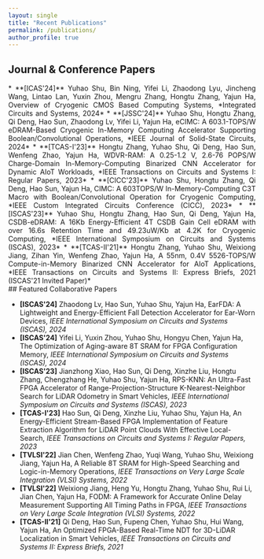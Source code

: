 ```yaml
---
layout: single
title: "Recent Publications"
permalink: /publications/
author_profile: true
---
```

<link rel="stylesheet" href="https://cdnjs.cloudflare.com/ajax/libs/font-awesome/4.7.0/css/font-awesome.min.css">


<style>
  .publication_text {
    text-align: justify;
  }
</style>

## Journal & Conference Papers

<div class="publication_text">
* **[ICAS'24]** Yuhao Shu, Bin Ning, Yifei Li, Zhaodong Lyu, Jincheng Wang, Lintao Lan, Yuxin Zhou, Mengru Zhang, Hongtu Zhang, Yajun Ha, Overview of Cryogenic CMOS Based Computing Systems, *Integrated Circuits and Systems, 2024* <a href="https://ieeexplore.ieee.org/document/10767292" target="_blank"><i class="fa fa-file-pdf-o" style="color: red;"></i></a>
* **[JSSC'24]** Yuhao Shu, Hongtu Zhang, Qi Deng, Hao Sun, Zhaodong Lv, Yifei Li, Yajun Ha, eCIMC: A 603.1-TOPS/W eDRAM-Based Cryogenic In-Memory Computing Accelerator Supporting Boolean/Convolutional Operations, *IEEE Journal of Solid-State Circuits, 2024* <a href="https://ieeexplore.ieee.org/document/10530243" target="_blank"><i class="fa fa-file-pdf-o" style="color: red;"></i></a>
* **[TCAS-I'23]** Hongtu Zhang, Yuhao Shu, Qi Deng, Hao Sun, Wenfeng Zhao, Yajun Ha, WDVR-RAM: A 0.25-1.2 V, 2.6-76 POPS/W Charge-Domain In-Memory-Computing Binarized CNN Accelerator for Dynamic AIoT Workloads, *IEEE Transactions on Circuits and Systems I: Regular Papers, 2023* <a href="https://ieeexplore.ieee.org/document/10195255" target="_blank"><i class="fa fa-file-pdf-o" style="color: red;"></i></a>
* **[CICC'23]** Yuhao Shu, Hongtu Zhang, Qi Deng, Hao Sun, Yajun Ha, CIMC: A 603TOPS/W In-Memory-Computing C3T Macro with Boolean/Convolutional Operation for Cryogenic Computing, *IEEE Custom Integrated Circuits Conference (CICC), 2023* <a href="https://ieeexplore.ieee.org/document/10121295" target="_blank"><i class="fa fa-file-pdf-o" style="color: red;"></i></a>
* **[ISCAS'23]** Yuhao Shu, Hongtu Zhang, Hao Sun, Qi Deng, Yajun Ha, CSDB-eDRAM: A 16Kb Energy-Efficient 4T CSDB Gain Cell eDRAM with over 16.6s Retention Time and 49.23uW/Kb at 4.2K for Cryogenic Computing, *IEEE International Symposium on Circuits and Systems (ISCAS), 2023* <a href="https://ieeexplore.ieee.org/document/10181628" target="_blank"><i class="fa fa-file-pdf-o" style="color: red;"></i></a>
* **[TCAS-II'21]** Hongtu Zhang, Yuhao Shu, Weixiong Jiang, Zihan Yin, Wenfeng Zhao, Yajun Ha, A 55nm, 0.4V 5526-TOPS/W Compute-in-Memory Binarized CNN Accelerator for AIoT Applications, *IEEE Transactions on Circuits and Systems II: Express Briefs, 2021 (ISCAS'21 Invited Paper)* <a href="https://ieeexplore.ieee.org/document/9380398" target="_blank"><i class="fa fa-file-pdf-o" style="color: red;"></i></a>
</div>
## Featured Collaborative Papers

* **[ISCAS'24]** Zhaodong Lv, Hao Sun, Yuhao Shu, Yajun Ha, EarFDA: A Lightweight and Energy-Efficient Fall Detection Accelerator for Ear-Worn Devices, *IEEE International Symposium on Circuits and Systems (ISCAS), 2024* <a href="https://ieeexplore.ieee.org/document/10557918" target="_blank"><i class="fa fa-file-pdf-o" style="color: red;"></i></a>
* **[ISCAS'24]** Yifei Li, Yuxin Zhou, Yuhao Shu, Hongyu Chen, Yajun Ha, The Optimization of Aging-aware 8T SRAM for FPGA Configuration Memory, *IEEE International Symposium on Circuits and Systems (ISCAS), 2024* <a href="https://ieeexplore.ieee.org/document/10558350" target="_blank"><i class="fa fa-file-pdf-o" style="color: red;"></i></a>
* **[ISCAS'23]** Jianzhong Xiao, Hao Sun, Qi Deng, Xinzhe Liu, Hongtu Zhang, Chengzhang He, Yuhao Shu, Yajun Ha, RPS-KNN: An Ultra-Fast FPGA Accelerator of Range-Projection-Structure K-Nearest-Neighbor Search for LiDAR Odometry in Smart Vehicles, *IEEE International Symposium on Circuits and Systems (ISCAS), 2023* <a href="https://ieeexplore.ieee.org/document/10182151" target="_blank"><i class="fa fa-file-pdf-o" style="color: red;"></i></a>
* **[TCAS-I'23]** Hao Sun, Qi Deng, Xinzhe Liu, Yuhao Shu, Yajun Ha, An Energy-Efficient Stream-Based FPGA Implementation of Feature Extraction Algorithm for LiDAR Point Clouds With Effective Local-Search, *IEEE Transactions on Circuits and Systems I: Regular Papers, 2023* <a href="https://ieeexplore.ieee.org/document/9930854" target="_blank"><i class="fa fa-file-pdf-o" style="color: red;"></i></a>
* **[TVLSI'22]** Jian Chen, Wenfeng Zhao, Yuqi Wang, Yuhao Shu, Weixiong Jiang, Yajun Ha, A Reliable 8T SRAM for High-Speed Searching and Logic-in-Memory Operations, *IEEE Transactions on Very Large Scale Integration (VLSI) Systems, 2022* <a href="https://ieeexplore.ieee.org/document/9760704" target="_blank"><i class="fa fa-file-pdf-o" style="color: red;"></i></a>
* **[TVLSI'22]** Weixiong Jiang, Heng Yu, Hongtu Zhang, Yuhao Shu, Rui Li, Jian Chen, Yajun Ha, FODM: A Framework for Accurate Online Delay Measurement Supporting All Timing Paths in FPGA, *IEEE Transactions on Very Large Scale Integration (VLSI) Systems, 2022* <a href="https://ieeexplore.ieee.org/document/9698833" target="_blank"><i class="fa fa-file-pdf-o" style="color: red;"></i></a>
* **[TCAS-II'21]** Qi Deng, Hao Sun, Fupeng Chen, Yuhao Shu, Hui Wang, Yajun Ha, An Optimized FPGA-Based Real-Time NDT for 3D-LiDAR Localization in Smart Vehicles, *IEEE Transactions on Circuits and Systems II: Express Briefs, 2021* <a href="https://ieeexplore.ieee.org/document/9477427" target="_blank"><i class="fa fa-file-pdf-o" style="color: red;"></i></a>